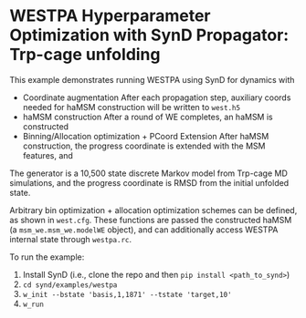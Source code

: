 # WESTPA Hyperparameter Optimization with SynD Propagator: Trp-cage unfolding

This example demonstrates running WESTPA using SynD for dynamics with
- Coordinate augmentation
  After each propagation step, auxiliary coords needed for haMSM construction will be written to `west.h5`
- haMSM construction
  After a round of WE completes, an haMSM is constructed
- Binning/Allocation optimization + PCoord Extension
  After haMSM construction, the progress coordinate is extended with the MSM features, and 

The generator is a 10,500 state discrete Markov model from Trp-cage MD simulations, and the progress coordinate is RMSD from the initial unfolded state.

Arbitrary bin optimization + allocation optimization schemes can be defined, as shown in `west.cfg`.
These functions are passed the constructed haMSM (a `msm_we.msm_we.modelWE` object), and can additionally access
WESTPA internal state through `westpa.rc`.

To run the example:
1. Install SynD (i.e., clone the repo and then `pip install <path_to_synd>`)
2. `cd synd/examples/westpa`
3. `w_init --bstate 'basis,1,1871' --tstate 'target,10'`
4. `w_run`
